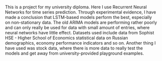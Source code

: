This is a project for my university diploma. Here I use Recurrent Neural Networks for time series prediction. Through experimental evidence, I have made a conclusion that LSTM-based models perform the best, especially on non-stationary data. The old ARIMA models are performing rather poorly and can only really be used for data with small amount of entries, where neural networks have little effect.
Datasets used include data from Sophist HSE - Higher School of Economics statistical data on Russian demographics, economy performance indicators and so on.
Another thing I have used was stock data, where there is more data to really test the models and get away from university-provided playground examples.